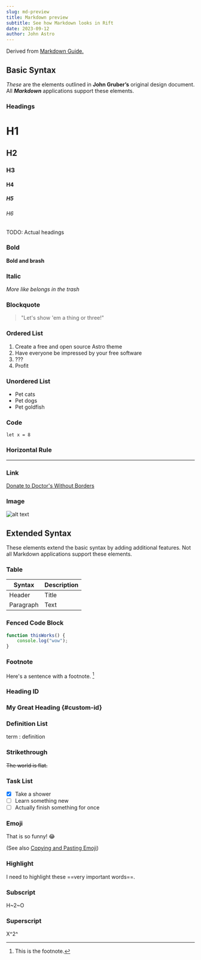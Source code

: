 ```yaml
---
slug: md-preview
title: Markdown preview
subtitle: See how Markdown looks in Rift
date: 2023-09-12
author: John Astro
---
```

Derived from [Markdown Guide.](https://www.markdownguide.org/cheat-sheet/)

## Basic Syntax

_These_ are the elements outlined in **John Gruber’s** original design document.
All **_Markdown_** applications support these elements.

### Headings

# H1

## H2

### H3

#### H4

##### H5

###### H6

TODO: Actual headings

### Bold

**Bold and brash**

### Italic

_More like belongs in the trash_

### Blockquote

> "Let's show 'em a thing or three!"

### Ordered List

1. Create a free and open source Astro theme
2. Have everyone be impressed by your free software
3. ???
4. Profit

### Unordered List

- Pet cats
- Pet dogs
- Pet goldfish

### Code

`let x = 8`

### Horizontal Rule

---

### Link

[Donate to Doctor's Without Borders](https://www.doctorswithoutborders.org/)

### Image

![alt text](https://upload.wikimedia.org/wikipedia/commons/thumb/1/15/Cat_August_2010-4.jpg/320px-Cat_August_2010-4.jpg)

## Extended Syntax

These elements extend the basic syntax by adding additional features. Not all Markdown
applications support these elements.

### Table

| Syntax    | Description |
| --------- | ----------- |
| Header    | Title       |
| Paragraph | Text        |

### Fenced Code Block

```js
function thisWorks() {
	console.log("wow");
}
```

### Footnote

Here's a sentence with a footnote. [^1]

[^1]: This is the footnote.

### Heading ID

### My Great Heading {#custom-id}

### Definition List

term
: definition

### Strikethrough

~~The world is flat.~~

### Task List

- [x] Take a shower
- [ ] Learn something new
- [ ] Actually finish something for once

### Emoji

That is so funny! :joy:

(See also [Copying and Pasting Emoji](https://www.markdownguide.org/extended-syntax/#copying-and-pasting-emoji))

### Highlight

I need to highlight these ==very important words==.

### Subscript

H~2~O

### Superscript

X^2^
